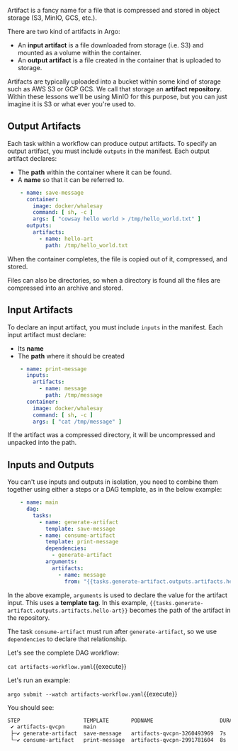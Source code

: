 Artifact is a fancy name for a file that is compressed and stored in object storage (S3, MinIO, GCS, etc.).

There are two kind of artifacts in Argo:

* An **input artifact** is a file downloaded from storage (i.e. S3) and mounted as a volume within the container.
* An **output artifact** is a file created in the container that is uploaded to storage.

Artifacts are typically uploaded into a bucket within some kind of storage such as AWS S3 or GCP GCS. We call that storage an
**artifact repository**. Within these lessons we'll be using MinIO for this purpose, but you can just imagine it is S3
or what ever you're used to.

## Output Artifacts

Each task within a workflow can produce output artifacts. To specify an output artifact, you must include `outputs` in
the manifest. Each output artifact declares:

* The **path** within the container where it can be found.
* A **name** so that it can be referred to.

```yaml
    - name: save-message
      container:
        image: docker/whalesay
        command: [ sh, -c ]
        args: [ "cowsay hello world > /tmp/hello_world.txt" ]
      outputs:
        artifacts:
          - name: hello-art
            path: /tmp/hello_world.txt
```

When the container completes, the file is copied out of it, compressed, and stored.

Files can also be directories, so when a directory is found all the files are compressed into an archive and stored.

## Input Artifacts

To declare an input artifact, you must include `inputs` in the manifest. Each input artifact must declare:

* Its **name**
* The **path** where it should be created

```yaml
    - name: print-message
      inputs:
        artifacts:
          - name: message
            path: /tmp/message
      container:
        image: docker/whalesay
        command: [ sh, -c ]
        args: [ "cat /tmp/message" ]
```

If the artifact was a compressed directory, it will be uncompressed and unpacked into the path.

## Inputs and Outputs

You can't use inputs and outputs in isolation, you need to combine them together using either a steps or a DAG template, as in the below example:

```yaml
    - name: main
      dag:
        tasks:
          - name: generate-artifact
            template: save-message
          - name: consume-artifact
            template: print-message
            dependencies:
              - generate-artifact
            arguments:
              artifacts:
                - name: message
                  from: "{{tasks.generate-artifact.outputs.artifacts.hello-art}}"
```

In the above example, `arguments` is used to declare the value for the artifact input. This uses a **template tag**. In
this example, `{{tasks.generate-artifact.outputs.artifacts.hello-art}}` becomes the path of the artifact in the
repository.

The task `consume-artifact` must run after `generate-artifact`, so we use `dependencies` to declare that relationship.

Let's see the complete DAG workflow:

`cat artifacts-workflow.yaml`{{execute}}

Let's run an example:

`argo submit --watch artifacts-workflow.yaml`{{execute}}

You should see:

```bash
STEP                    TEMPLATE       PODNAME                     DURATION  MESSAGE
 ✔ artifacts-qvcpn      main
 ├─✔ generate-artifact  save-message   artifacts-qvcpn-3260493969  7s
 └─✔ consume-artifact   print-message  artifacts-qvcpn-2991781604  8s
```
